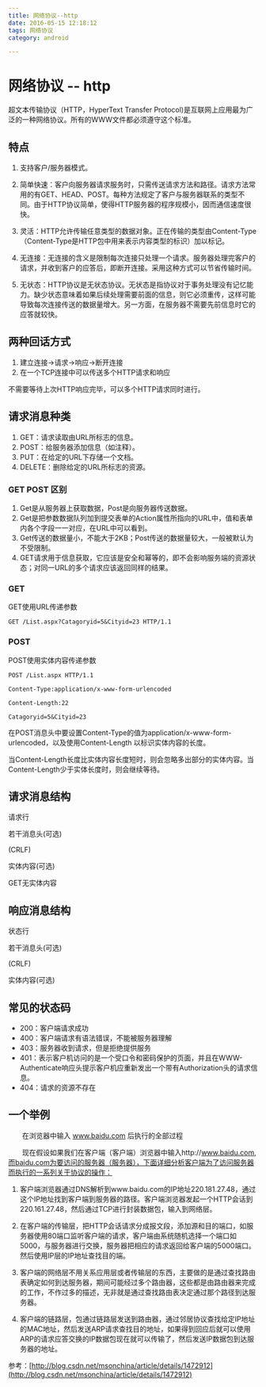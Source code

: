 ```yaml
---
title: 网络协议--http
date: 2016-05-15 12:18:12
tags: 网络协议
category: android

---
```


# 网络协议 -- http

超文本传输协议（HTTP，HyperText Transfer Protocol)是互联网上应用最为广泛的一种网络协议。所有的WWW文件都必须遵守这个标准。

## 特点
1. 支持客户/服务器模式。

2. 简单快速：客户向服务器请求服务时，只需传送请求方法和路径。请求方法常用的有GET、HEAD、POST。每种方法规定了客户与服务器联系的类型不同。由于HTTP协议简单，使得HTTP服务器的程序规模小，因而通信速度很快。

3. 灵活：HTTP允许传输任意类型的数据对象。正在传输的类型由Content-Type（Content-Type是HTTP包中用来表示内容类型的标识）加以标记。

4. 无连接：无连接的含义是限制每次连接只处理一个请求。服务器处理完客户的请求，并收到客户的应答后，即断开连接。采用这种方式可以节省传输时间。

5. 无状态：HTTP协议是无状态协议。无状态是指协议对于事务处理没有记忆能力。缺少状态意味着如果后续处理需要前面的信息，则它必须重传，这样可能导致每次连接传送的数据量增大。另一方面，在服务器不需要先前信息时它的应答就较快。

## 两种回话方式

1. 建立连接->请求->响应->断开连接
2. 在一个TCP连接中可以传送多个HTTP请求和响应

不需要等待上次HTTP响应完毕，可以多个HTTP请求同时进行。

<!--more-->

## 请求消息种类
1. GET：请求读取由URL所标志的信息。
2. POST：给服务器添加信息（如注释）。
3. PUT：在给定的URL下存储一个文档。
4. DELETE：删除给定的URL所标志的资源。

### GET POST 区别
1. Get是从服务器上获取数据，Post是向服务器传送数据。
2. Get是把参数数据队列加到提交表单的Action属性所指向的URL中，值和表单内各个字段一一对应，在URL中可以看到。
3. Get传送的数据量小，不能大于2KB；Post传送的数据量较大，一般被默认为不受限制。
4. GET请求用于信息获取，它应该是安全和幂等的，即不会影响服务端的资源状态；对同一URL的多个请求应该返回同样的结果。

### GET
GET使用URL传递参数

	GET /List.aspx?Catagoryid=5&Cityid=23 HTTP/1.1

### POST
POST使用实体内容传递参数

	POST /List.aspx HTTP/1.1

	Content-Type:application/x-www-form-urlencoded

	Content-Length:22

	Catagoryid=5&Cityid=23

在POST消息头中要设置Content-Type的值为application/x-www-form-urlencoded，以及使用Content-Length 以标识实体内容的长度。

当Content-Length长度比实体内容长度短时，则会忽略多出部分的实体内容。当Content-Length少于实体长度时，则会继续等待。

## 请求消息结构
请求行

若干消息头(可选)

(CRLF)

实体内容(可选)

GET无实体内容

## 响应消息结构

状态行

若干消息头(可选)

(CRLF)

实体内容(可选)

## 常见的状态码
- 200：客户端请求成功
- 400：客户端请求有语法错误，不能被服务器理解
- 403：服务器收到请求，但是拒绝提供服务
- 401：表示客户机访问的是一个受口令和密码保护的页面，并且在WWW-Authenticate响应头提示客户机应重新发出一个带有Authorization头的请求信息。
- 404：请求的资源不存在

## 一个举例

　　在浏览器中输入 www.baidu.com  后执行的全部过程

　　现在假设如果我们在客户端（客户端）浏览器中输入http://www.baidu.com,而baidu.com为要访问的服务器（服务器），下面详细分析客户端为了访问服务器而执行的一系列关于协议的操作：

1. 客户端浏览器通过DNS解析到www.baidu.com的IP地址220.181.27.48，通过这个IP地址找到客户端到服务器的路径。客户端浏览器发起一个HTTP会话到220.161.27.48，然后通过TCP进行封装数据包，输入到网络层。

2. 在客户端的传输层，把HTTP会话请求分成报文段，添加源和目的端口，如服务器使用80端口监听客户端的请求，客户端由系统随机选择一个端口如5000，与服务器进行交换，服务器把相应的请求返回给客户端的5000端口。然后使用IP层的IP地址查找目的端。

3. 客户端的网络层不用关系应用层或者传输层的东西，主要做的是通过查找路由表确定如何到达服务器，期间可能经过多个路由器，这些都是由路由器来完成的工作，不作过多的描述，无非就是通过查找路由表决定通过那个路径到达服务器。

4. 客户端的链路层，包通过链路层发送到路由器，通过邻居协议查找给定IP地址的MAC地址，然后发送ARP请求查找目的地址，如果得到回应后就可以使用ARP的请求应答交换的IP数据包现在就可以传输了，然后发送IP数据包到达服务器的地址。



参考：[http://blog.csdn.net/msonchina/article/details/1472912](http://blog.csdn.net/msonchina/article/details/1472912)
